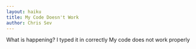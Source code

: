 ```yaml
---
layout: haiku
title: My Code Doesn't Work
author: Chris Sev
---
```


What is happening?
I typed it in correctly
My code does not work properly
